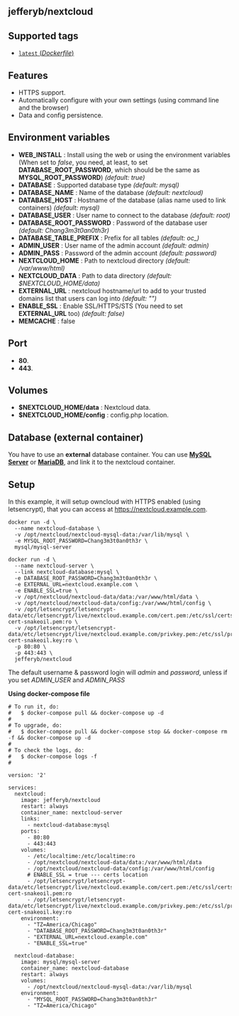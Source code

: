 ## jefferyb/nextcloud

## Supported tags
-	[`latest` (*Dockerfile*)](https://github.com/jefferyb/docker-nextcloud/blob/master/Dockerfile)

## Features
- HTTPS support.
- Automatically configure with your own settings (using command line and the browser)
- Data and config persistence.

## Environment variables
- **WEB_INSTALL** : Install using the web or using the environment variables (When set to *false*, you need, at least, to set **DATABASE_ROOT_PASSWORD**, which should be the same as **MYSQL_ROOT_PASSWORD**) *(default: true)*
- **DATABASE** :  Supported database type *(default: mysql)*
- **DATABASE_NAME** : Name of the database *(default: nextcloud)*
- **DATABASE_HOST** : Hostname of the database (alias name used to link containers) *(default: mysql)*
- **DATABASE_USER** : User name to connect to the database *(default: root)*
- **DATABASE_ROOT_PASSWORD** : Password of the database user *(default: Chang3m3t0an0th3r)*
- **DATABASE_TABLE_PREFIX** : Prefix for all tables *(default: oc_)*
- **ADMIN_USER** : User name of the admin account *(default: admin)*
- **ADMIN_PASS** : Password of the admin account *(default: password)*
- **NEXTCLOUD_HOME** : Path to nextcloud directory *(default: /var/www/html)*
- **NEXTCLOUD_DATA** : Path to data directory *(default: $NEXTCLOUD_HOME/data)*
- **EXTERNAL_URL** : nextcloud hostname/url to add to your trusted domains list that users can log into *(default: "")*
- **ENABLE_SSL** : Enable SSL/HTTPS/STS (You need to set **EXTERNAL_URL** too) *(default: false)*
- **MEMCACHE** :  false

## Port
- **80**.
- **443**.

## Volumes
- **$NEXTCLOUD_HOME/data** : Nextcloud data.
- **$NEXTCLOUD_HOME/config** : config.php location.

## Database (external container)
You have to use an **external** database container. You can use [**MySQL Server**](https://hub.docker.com/r/mysql/mysql-server/) or [**MariaDB**](https://hub.docker.com/_/mariadb/), and link it to the nextcloud container.

## Setup
In this example, it will setup owncloud with HTTPS enabled (using letsencrypt), that you can access at https://nextcloud.example.com.

```console
docker run -d \
  --name nextcloud-database \
  -v /opt/nextcloud/nextcloud-mysql-data:/var/lib/mysql \
  -e MYSQL_ROOT_PASSWORD=Chang3m3t0an0th3r \
  mysql/mysql-server

docker run -d \
  --name nextcloud-server \
  --link nextcloud-database:mysql \
  -e DATABASE_ROOT_PASSWORD=Chang3m3t0an0th3r \
  -e EXTERNAL_URL=nextcloud.example.com \
  -e ENABLE_SSL=true \
  -v /opt/nextcloud/nextcloud-data/data:/var/www/html/data \
  -v /opt/nextcloud/nextcloud-data/config:/var/www/html/config \
  -v /opt/letsencrypt/letsencrypt-data/etc/letsencrypt/live/nextcloud.example.com/cert.pem:/etc/ssl/certs/ssl-cert-snakeoil.pem:ro \
  -v /opt/letsencrypt/letsencrypt-data/etc/letsencrypt/live/nextcloud.example.com/privkey.pem:/etc/ssl/private/ssl-cert-snakeoil.key:ro \
  -p 80:80 \
  -p 443:443 \
  jefferyb/nextcloud

```

The default username & password login will *admin* and *password*, unless if you set *ADMIN_USER* and *ADMIN_PASS*

**Using docker-compose file**

    # To run it, do:
    #   $ docker-compose pull && docker-compose up -d
    #
    # To upgrade, do:
    #   $ docker-compose pull && docker-compose stop && docker-compose rm -f && docker-compose up -d
    #
    # To check the logs, do:
    #   $ docker-compose logs -f
    #

    version: '2'

    services:
      nextcloud:
        image: jefferyb/nextcloud
        restart: always
        container_name: nextcloud-server
        links:
          - nextcloud-database:mysql
        ports:
          - 80:80
          - 443:443
        volumes:
          - /etc/localtime:/etc/localtime:ro
          - /opt/nextcloud/nextcloud-data/data:/var/www/html/data
          - /opt/nextcloud/nextcloud-data/config:/var/www/html/config
          # ENABLE_SSL = true --- certs location
          - /opt/letsencrypt/letsencrypt-data/etc/letsencrypt/live/nextcloud.example.com/cert.pem:/etc/ssl/certs/ssl-cert-snakeoil.pem:ro
          - /opt/letsencrypt/letsencrypt-data/etc/letsencrypt/live/nextcloud.example.com/privkey.pem:/etc/ssl/private/ssl-cert-snakeoil.key:ro
        environment:
          - "TZ=America/Chicago"
          - "DATABASE_ROOT_PASSWORD=Chang3m3t0an0th3r"
          - "EXTERNAL_URL=nextcloud.example.com"
          - "ENABLE_SSL=true"

      nextcloud-database:
        image: mysql/mysql-server
        container_name: nextcloud-database
        restart: always
        volumes:
          - /opt/nextcloud/nextcloud-mysql-data:/var/lib/mysql
        environment:
          - "MYSQL_ROOT_PASSWORD=Chang3m3t0an0th3r"
          - "TZ=America/Chicago"
